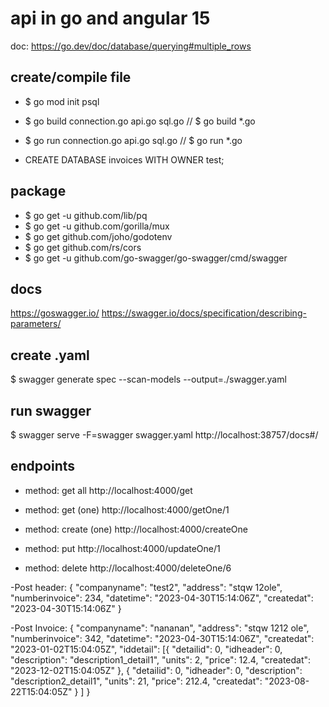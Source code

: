 # api in go and angular 15
doc: https://go.dev/doc/database/querying#multiple_rows

## create/compile file
* $ go mod init psql
* $ go build connection.go api.go sql.go // $ go build *.go
* $ go run connection.go api.go sql.go // $ go run *.go

* CREATE DATABASE invoices WITH OWNER test;

## package
* $ go get -u github.com/lib/pq
* $ go get -u github.com/gorilla/mux
* $ go get github.com/joho/godotenv
* $ go get github.com/rs/cors
* $ go get -u github.com/go-swagger/go-swagger/cmd/swagger

## docs
https://goswagger.io/
https://swagger.io/docs/specification/describing-parameters/

## create .yaml
$ swagger generate spec --scan-models --output=./swagger.yaml

## run swagger
$ swagger serve -F=swagger swagger.yaml
http://localhost:38757/docs#/

## endpoints
* method: get all
http://localhost:4000/get

* method: get (one)
http://localhost:4000/getOne/1

* method: create (one)
http://localhost:4000/createOne

* method: put
http://localhost:4000/updateOne/1

* method: delete
http://localhost:4000/deleteOne/6


-Post header:
{
    "companyname": "test2",
    "address": "stqw 12ole",
    "numberinvoice": 234,
    "datetime": "2023-04-30T15:14:06Z",
    "createdat": "2023-04-30T15:14:06Z"
}

-Post Invoice:
{
    "companyname": "nananan",
    "address": "stqw 1212 ole",
    "numberinvoice": 342,
    "datetime": "2023-04-30T15:14:06Z",
    "createdat": "2023-01-02T15:04:05Z",
    "iddetail": [{
            "detailid": 0,
            "idheader": 0,
            "description": "description1_detail1",
            "units": 2,
            "price": 12.4,
            "createdat": "2023-12-02T15:04:05Z"
        },
        {
            "detailid": 0,
            "idheader": 0,
            "description": "description2_detail1",
            "units": 21,
            "price": 212.4,
            "createdat": "2023-08-22T15:04:05Z"
        }
    ]
}